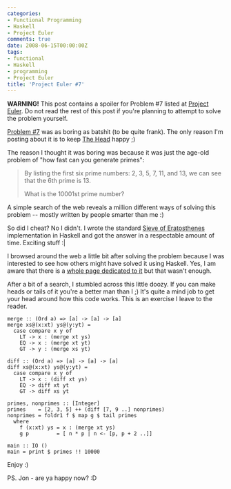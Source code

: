 ```yaml
---
categories:
- Functional Programming
- Haskell
- Project Euler
comments: true
date: 2008-06-15T00:00:00Z
tags:
- functional
- Haskell
- programming
- Project Euler
title: 'Project Euler #7'
---
```


<strong>WARNING!</strong> This post contains a spoiler for Problem #7 listed at <a href="http://projecteuler.net/" title="Project Euler">Project Euler</a>. Do not read the rest of this post if you're planning to attempt to solve the problem yourself.

<!--more-->

<a href="http://projecteuler.net/index.php?section=problems&id=7">Problem #7</a> was as boring as batshit (to be quite frank). The only reason I'm posting about it is to keep <a href="http://berkshirehunt.com/" title="Berkshire Hunt">The Head</a> happy ;)

The reason I thought it was boring was because it was just the age-old problem of "how fast can you generate primes":<blockquote><p>
By listing the first six prime numbers: 2, 3, 5, 7, 11, and 13, we can see that the 6th prime is 13.

What is the 10001st prime number?</p></blockquote>
A simple search of the web reveals a million different ways of solving this problem -- mostly written by people smarter than me :)

So did I cheat? No I didn't. I wrote the standard <a href="http://en.wikipedia.org/wiki/Sieve_of_Eratosthenes" title="Sieve of Eratosthenes">Sieve of Eratosthenes</a> implementation in Haskell and got the answer in a respectable amount of time. Exciting stuff :|

I browsed around the web a little bit after solving the problem because I was interested to see how others might have solved it using Haskell. Yes, I am aware that there is a <a href="" title="">whole page dedicated to it</a> but that wasn't enough.

After a bit of a search, I stumbled across this little doozy. If you can make heads or tails of it you're a better man than I ;) It's quite a mind job to get your head around how this code works. This is an exercise I leave to the reader.
```
merge :: (Ord a) => [a] -> [a] -> [a]
merge xs@(x:xt) ys@(y:yt) =
  case compare x y of
    LT -> x : (merge xt ys)
    EQ -> x : (merge xt yt)
    GT -> y : (merge xs yt)

diff :: (Ord a) => [a] -> [a] -> [a]
diff xs@(x:xt) ys@(y:yt) =
  case compare x y of
    LT -> x : (diff xt ys)
    EQ -> diff xt yt
    GT -> diff xs yt

primes, nonprimes :: [Integer]
primes    = [2, 3, 5] ++ (diff [7, 9 ..] nonprimes)
nonprimes = foldr1 f $ map g $ tail primes
  where
    f (x:xt) ys = x : (merge xt ys)
    g p         = [ n * p | n <- [p, p + 2 ..]]

main :: IO ()
main = print $ primes !! 10000
```

Enjoy :)

PS. Jon - are ya happy now? :D
